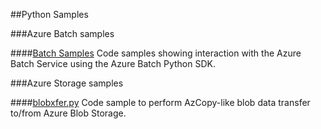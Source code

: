 ##Python Samples

###Azure Batch samples

####[Batch Samples](./Batch)
Code samples showing interaction with the Azure Batch Service using the
Azure Batch Python SDK.

###Azure Storage samples

####[blobxfer.py](./Storage)
Code sample to perform AzCopy-like blob data transfer to/from Azure Blob
Storage.
